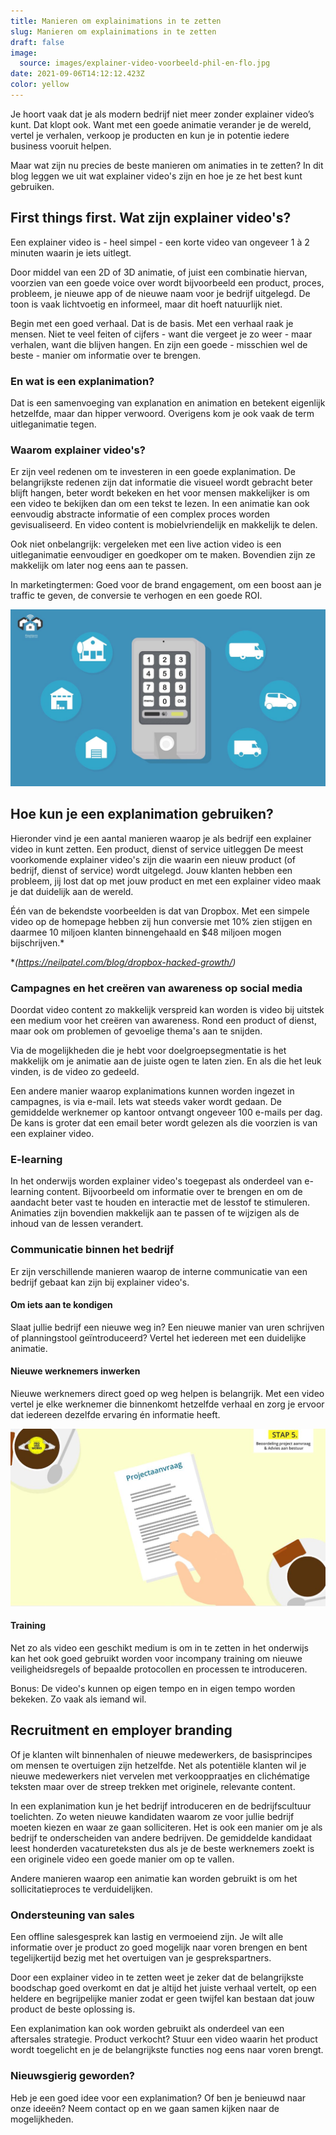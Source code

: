 ```yaml
---
title: Manieren om explainimations in te zetten
slug: Manieren om explainimations in te zetten
draft: false
image:
  source: images/explainer-video-voorbeeld-phil-en-flo.jpg
date: 2021-09-06T14:12:12.423Z
color: yellow
---
```

Je hoort vaak dat je als modern bedrijf niet meer zonder explainer video’s kunt. Dat klopt ook. Want met een goede animatie verander je de wereld, vertel je verhalen, verkoop je producten en kun je in potentie iedere business vooruit helpen.

Maar wat zijn nu precies de beste manieren om animaties in te zetten? In dit blog leggen we uit wat explainer video's zijn en hoe je ze het best kunt gebruiken.

## First things first. Wat zijn explainer video's?

Een explainer video is - heel simpel - een korte video van ongeveer 1 à 2 minuten waarin je iets uitlegt.

Door middel van een 2D of 3D animatie, of juist een combinatie hiervan, voorzien van een goede voice over wordt bijvoorbeeld een product, proces, probleem, je nieuwe app of de nieuwe naam voor je bedrijf uitgelegd. De toon is vaak lichtvoetig en informeel, maar dit hoeft natuurlijk niet. 

Begin met een goed verhaal. Dat is de basis. Met een verhaal raak je mensen. Niet te veel feiten of cijfers - want die vergeet je zo weer - maar verhalen, want die blijven hangen. En zijn een goede - misschien wel de beste - manier om informatie over te brengen.

### En wat is een explanimation?

Dat is een samenvoeging van explanation en animation en betekent eigenlijk hetzelfde, maar dan hipper verwoord. Overigens kom je ook vaak de term uitleganimatie tegen.

### Waarom explainer video's?

Er zijn veel redenen om te investeren in een goede explanimation. De belangrijkste redenen zijn dat informatie die visueel wordt gebracht beter blijft hangen, beter wordt bekeken en het voor mensen makkelijker is om een video te bekijken dan om een tekst te lezen. In een animatie kan ook eenvoudig abstracte informatie of een complex proces worden gevisualiseerd. En video content is mobielvriendelijk en makkelijk te delen. 

Ook niet onbelangrijk: vergeleken met een live action video is een uitleganimatie eenvoudiger en goedkoper om te maken. Bovendien zijn ze makkelijk om later nog eens aan te passen.

In marketingtermen: Goed voor de brand engagement, om een boost aan je traffic te geven, de conversie te verhogen en een goede ROI.

![waarom een explainer video](images/uitleg-video-voorbeeld-phil-en-flo.jpg)

## Hoe kun je een explanimation gebruiken?

Hieronder vind je een aantal manieren waarop je als bedrijf een explainer video in kunt zetten.
Een product, dienst of service uitleggen
De meest voorkomende explainer video's zijn die waarin een nieuw product (of bedrijf, dienst of service) wordt uitgelegd. Jouw klanten hebben een probleem, jij lost dat op met jouw product en met een explainer video maak je dat duidelijk aan de wereld. 

Één van de bekendste voorbeelden is dat van Dropbox. Met een simpele video op de homepage hebben zij hun conversie met 10% zien stijgen en daarmee 10 miljoen klanten binnengehaald en $48 miljoen mogen bijschrijven.*

\**(https://neilpatel.com/blog/dropbox-hacked-growth/)*

### Campagnes en het creëren van awareness op social media

Doordat video content zo makkelijk verspreid kan worden is video bij uitstek een medium voor het creëren van awareness. Rond een product of dienst, maar ook om problemen of gevoelige thema's aan te snijden.

Via de mogelijkheden die je hebt voor doelgroepsegmentatie is het makkelijk om je animatie aan de juiste ogen te laten zien. En als die het leuk vinden, is de video zo gedeeld.

Een andere manier waarop explanimations kunnen worden ingezet in campagnes, is via e-mail. Iets wat steeds vaker wordt gedaan. De gemiddelde werknemer op kantoor ontvangt ongeveer 100 e-mails per dag. De kans is groter dat een email beter wordt gelezen als die voorzien is van een explainer video.

### E-learning

In het onderwijs worden explainer video's toegepast als onderdeel van e-learning content. Bijvoorbeeld om informatie over te brengen en om de aandacht beter vast te houden en interactie met de lesstof te stimuleren. Animaties zijn bovendien makkelijk aan te passen of te wijzigen als de inhoud van de lessen verandert.

### Communicatie binnen het bedrijf

Er zijn verschillende manieren waarop de interne communicatie van een bedrijf gebaat kan zijn bij explainer video's.

#### Om iets aan te kondigen

Slaat jullie bedrijf een nieuwe weg in? Een nieuwe manier van uren schrijven of planningstool geïntroduceerd? Vertel het iedereen met een duidelijke animatie.

#### Nieuwe werknemers inwerken

Nieuwe werknemers direct goed op weg helpen is belangrijk. Met een video vertel je elke werknemer die binnenkomt hetzelfde verhaal en zorg je ervoor dat iedereen dezelfde ervaring én informatie heeft.

![Explainimation werknemer inwerken](images/explainimation-voorbeeld-phil-en-flo.jpg)

#### Training

Net zo als video een geschikt medium is om in te zetten in het onderwijs kan het ook goed gebruikt worden voor incompany training om nieuwe veiligheidsregels of bepaalde protocollen en processen te introduceren.

Bonus: De video's kunnen op eigen tempo en in eigen tempo worden bekeken. Zo vaak als iemand wil.

## Recruitment en employer branding

Of je klanten wilt binnenhalen of nieuwe medewerkers, de basisprincipes om mensen te overtuigen zijn hetzelfde. Net als potentiële klanten wil je nieuwe medewerkers niet vervelen met verkooppraatjes en clichématige teksten maar over de streep trekken met originele, relevante content.

In een explanimation kun je het bedrijf introduceren en de bedrijfscultuur toelichten. Zo weten nieuwe kandidaten waarom ze voor jullie bedrijf moeten kiezen en waar ze gaan solliciteren. Het is ook een manier om je als bedrijf te onderscheiden van andere bedrijven. De gemiddelde kandidaat leest honderden vacatureteksten dus als je de beste werknemers zoekt is een originele video een goede manier om op te vallen.

Andere manieren waarop een animatie kan worden gebruikt is om het sollicitatieproces te verduidelijken. 

### Ondersteuning van sales

Een offline salesgesprek kan lastig en vermoeiend zijn. Je wilt alle informatie over je product zo goed mogelijk naar voren brengen en bent tegelijkertijd bezig met het overtuigen van je gesprekspartners.

Door een explainer video in te zetten weet je zeker dat de belangrijkste boodschap goed overkomt en dat je altijd het juiste verhaal vertelt, op een heldere en begrijpelijke manier zodat er geen twijfel kan bestaan dat jouw product de beste oplossing is.

Een explanimation kan ook worden gebruikt als onderdeel van een aftersales strategie. Product verkocht? Stuur een video waarin het product wordt toegelicht en je de belangrijkste functies nog eens naar voren brengt.

### Nieuwsgierig geworden?

Heb je een goed idee voor een explanimation? Of ben je benieuwd naar onze ideeën? Neem contact op en we gaan samen kijken naar de mogelijkheden.